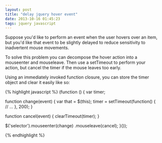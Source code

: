 ```yaml
---
layout: post
title: "delay jquery hover event"
date: 2013-10-16 01:45:23
tags: jquery javascript
---
```


</p>
Suppose you'd like to perform an event when the user hovers over an item, but you'd like that event to be slightly delayed to reduce sensitivity to inadvertent mouse movements.
</p>

<p>
To solve this problem you can decompose the hover action into a <span class="mono">mouseenter</span> and <span class="mono">mouseleave</span>. Then use a <span class="mono">setTimeout</span> to perform your action, but cancel the timer if the mouse leaves too early.
</p>

<p>
Using an immediately invoked function closure, you can store the timer object and clear it easily like so:

{% highlight javascript %}
(function () {
  var timer;

  function change(event) {
    var that = $(this); 
    timer = setTimeout(function() {
      // ...
    }, 200); 
  }

  function cancel(event) {
    clearTimeout(timer);
  }

  $('selector').mouseenter(change)
    .mouseleave(cancel);
}());

{% endhighlight %}<p>

